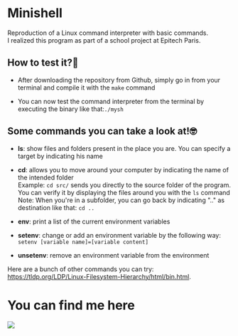 # Minishell
Reproduction of a Linux command interpreter with basic commands.</br>
I realized this program as part of a school project at Epitech Paris.

## How to test it?🤔
- After downloading the repository from Github, simply go in from your
terminal and compile it with the `make` command

- You can now test the command interpreter from the terminal by executing the binary like that:`./mysh`

## Some commands you can take a look at!🤓
- <b>ls</b>: show files and folders present in the place you are. You can specify a target by indicating his name

- <b>cd</b>: allows you to move around your computer by indicating the name of the intended folder</br>
Example: `cd src/` sends you directly to the source folder of the program. You can verify it by displaying the files around you with the `ls` command</br>
Note: When you're in a subfolder, you can go back by indicating ".." as destination like that: `cd ..`

- <b>env</b>: print a list of the current environment variables

- <b>setenv</b>: change or add an environment variable by the following way: `setenv [variable name]=[variable content]`

- <b>unsetenv</b>: remove an environment variable from the environment

Here are a bunch of other commands you can try: https://tldp.org/LDP/Linux-Filesystem-Hierarchy/html/bin.html.

# You can find me here
<a href="https://www.linkedin.com/in/yorennz-zelina/">
    <img src="https://img.shields.io/badge/LinkedIn-0077B5?style=for-the-badge&logo=linkedin&logoColor=white">
</a>
